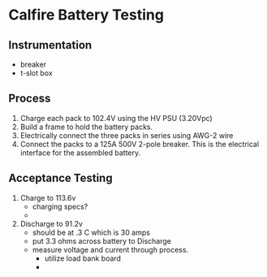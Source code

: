 # Calfire Battery Testing


## Instrumentation
- breaker
- t-slot box
  

## Process
1. Charge each pack to 102.4V using the HV PSU (3.20Vpc)
2. Build a frame to hold the battery packs.
3. Electrically connect the three packs in series using AWG-2 wire
4. Connect the packs to a 125A 500V 2-pole breaker. This is the electrical interface for the assembled battery.

## Acceptance Testing

1. Charge to 113.6v
   - charging specs?
   - 
2. Discharge to 91.2v 
    - should be at .3 C which is 30 amps
    - put 3.3 ohms across battery to Discharge
    - measure voltage and current through process.
      - utilize load bank board
      - 

